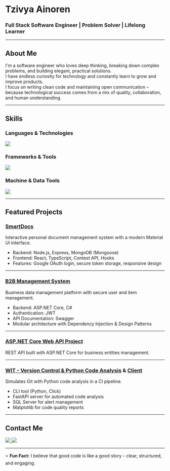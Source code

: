 <!-- Banner -->
<h1 >Tzivya Ainoren</h1>
<h3 >Full Stack Software Engineer | Problem Solver | Lifelong Learner</h3>

---

##  About Me
I'm a software engineer who loves deep thinking, breaking down complex problems, and building elegant, practical solutions.  
I have endless curiosity for technology and constantly learn to grow and improve products.  
I focus on writing clean code and maintaining open communication – because technological success comes from a mix of quality, collaboration, and human understanding.

---

##  Skills

###  Languages & Technologies
<p align="left">
  <img src="https://skillicons.dev/icons?i=cs,dotnet,java,spring,js,ts,python,nodejs,react,angular,html,css,c,cpp,mongodb,postgres" />
</p>

###  Frameworks & Tools
<p align="left">
  <img src="https://skillicons.dev/icons?i=express,docker,redux,materialui,linux,git,github,postman,maven" />
</p>

###  Machine & Data Tools
<p align="left">
  <img src="https://skillicons.dev/icons?i=numpy,pandas,matplotlib,jupyter" />
</p>

---

##  Featured Projects

### [SmartDocs](https://github.com/tzivi618/SmartDocs)
Interactive personal document management system with a modern Material UI interface.
- Backend: Node.js, Express, MongoDB (Mongoose)
- Frontend: React, TypeScript, Context API, Hooks
- Features: Google OAuth login, secure token storage, responsive design

---

### [B2B Management System](https://github.com/tzivi618/DotNet-Project)
Business data management platform with secure user and item management.
- Backend: ASP.NET Core, C#
- Authentication: JWT
- API Documentation: Swagger
- Modular architecture with Dependency Injection & Design Patterns

---

### [ASP.NET Core Web API Project](https://github.com/tzivi618/ASP.NET-Core-Web-API)
REST API built with ASP.NET Core for business entities management.

---

### [WIT - Version Control & Python Code Analysis](https://github.com/tzivi618/wit-server-py) & [Client](https://github.com/tzivi618/wit-client-py)
Simulates Git with Python code analysis in a CI pipeline.
- CLI tool (Python, Click)
- FastAPI server for automated code analysis
- SQL Server for alert management
- Matplotlib for code quality reports

---

##  Contact Me
<p align="left">
  <a href="https://github.com/tzivi618">
    <img src="https://skillicons.dev/icons?i=github" />
  </a>
  <a href="mailto:tzivi618@gmail.com">
    <img src="https://skillicons.dev/icons?i=gmail" />
  </a>
</p>

---
⭐ **Fun Fact:** I believe that good code is like a good story – clear, structured, and engaging.
